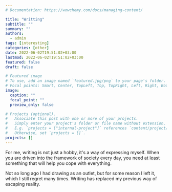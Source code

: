 ```yaml
---
# Documentation: https://wowchemy.com/docs/managing-content/

title: "Writting"
subtitle: ""
summary: ""
authors:
  - admin
tags: [interesting]
categories: [other]
date: 2022-06-02T19:51:02+03:00
lastmod: 2022-06-02T19:51:02+03:00
featured: false
draft: false

# Featured image
# To use, add an image named `featured.jpg/png` to your page's folder.
# Focal points: Smart, Center, TopLeft, Top, TopRight, Left, Right, BottomLeft, Bottom, BottomRight.
image:
  caption: ""
  focal_point: ""
  preview_only: false

# Projects (optional).
#   Associate this post with one or more of your projects.
#   Simply enter your project's folder or file name without extension.
#   E.g. `projects = ["internal-project"]` references `content/project/deep-learning/index.md`.
#   Otherwise, set `projects = []`.
projects: []
---
```


For me, writing is not just a hobby, it's a way of expressing myself. When you are driven into the framework of society every day, you need at least something that will help you cope with everything.

Not so long ago I had drawing as an outlet, but for some reason I left it, which I still regret many times. Writing has replaced my previous way of escaping reality.
